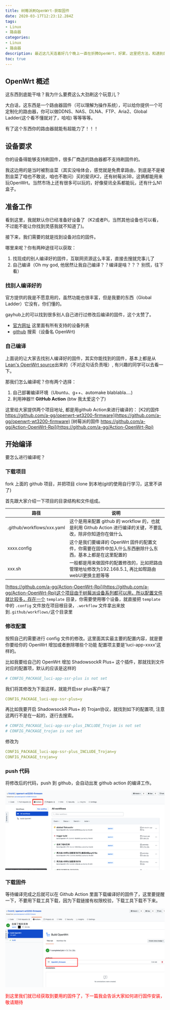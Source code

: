 ```yaml
---
title: 树莓派刷OpenWrt-获取固件
date: 2020-03-17T12:23:12.284Z
tags:
- Linux
- 路由器
categories:
- Linux
- 路由器
description: 最近这几天连着好几个晚上一直在折腾OpenWrt，好累，这里把方法，和遇到的坑，都记录一下。
toc: true
---
```


## OpenWrt 概述

这东西到底能干啥？我为什么要费这么大劲刷这个玩意儿？

大白话，这东西是一个路由器固件（可以理解为操作系统），可以给你提供一个可定制化的路由器，你可以做DDNS、NAS、DLNA、FTP、Aria2、Global Ladder(这个看不懂就对了，哈哈) 等等等等。

有了这个东西你的路由器就能有超能力了！！！

## 设备要求

你的设备得能够支持刷固件，很多厂商造的路由器都不支持刷固件的。

我这边用的是当时被割韭菜（其实没啥体会，感觉就是免费拿路由，到底是不是被割韭菜了咱也不敢说，咱也不敢问）买的斐讯K2，还有树莓派3B，这俩都能用来玩OpenWrt。当然市场上还有很多可以玩的，好像斐讯全系都能玩，还有什么N1盒子。

## 准备工作

看到这里，我就默认你已经准备好设备了（K2或者Pi，当然其他设备也可以看，不过能不能让你找到灵感我就不知道了)。

接下来，我们需要的就是找到设备对应的固件。

哪里来呢？你有两种途径可以获取：

1. 找现成的别人编译好的固件，互联网资源这么丰富，直接去搜就完事儿了
2. 自己编译（Oh my god, 他居然让我自己编译？？编译是啥？？？ 别慌，往下看）

### 找别人编译好的

官方提供的我是不愿意用的，虽然功能也很丰富，但是我要的东西（Global Ladder）它没有，你们懂的。

gayhub上的可以找到很多别人自己进行过修改后编译的固件，这个太赞了。

* [官方网址](https://openwrt.org/toh/views/toh_fwdownload) 这里面有所有支持的设备列表
* [github](https://github.com) 搜索（设备名 OpenWrt)

### 自己编译

上面说的让大家去找别人编译好的固件，其实你能找到的固件，基本上都是从[Lean's OpenWrt source](https://github.com/coolsnowwolf/lede)出来的（不对这句话负责哦）, 有兴趣的同学可以去看一下。

那我们怎么编译呢？你有两个选择：

1. 自己部署编译环境（Ubuntu、g++、automake blablabla....)
2. 利用神器!!! **GitHub Action** (btw 我太爱这个了)

这里给大家提供两个项目地址, 都是用github Action来进行编译的：
[K2的固件 https://github.com/a-gg/openwrt-wt3200-firmware](https://github.com/a-gg/openwrt-wt3200-firmware)
[树莓派的固件 https://github.com/a-gg/Action-OpenWrt-Rpi](https://github.com/a-gg/Action-OpenWrt-Rpi)

## 开始编译

要怎么进行编译呢？

### 下载项目

fork 上面的 github 项目，并把项目 clone 到本地(git的使用自行学习，这里不讲了)

首先跟大家介绍一下项目的目录结构和文件组成。

|路径|说明|
|--|--|
|.github/workflows/xxx.yaml|这个是用来配置 github 的 workflow 的，也就是利用 Github Action 进行编译的关键，不要乱改，除非你知道你在做什么|
|xxxx.config|这个是我们要编译的 OpenWrt 固件的配置文件，你需要在固件中加入什么东西删除什么东西，基本上都是在这里配置的|
|xxx.sh|一般都是用来做固件的配置修改的，比如把路由管理地址修改为192.168.5.1, 再比如帮路由webUI更换主题等等|

[https://github.com/a-gg/Action-OpenWrt-Rpi](https://github.com/a-gg/Action-OpenWrt-Rpi)这个项目由于树莓派设备系列都可以用，所以配置文件就比较多，存在一个 `template` 目录，你需要使用哪个设备，就直接把 `template` 中的 `.config` 文件放在项目根目录，`.workflow` 文件拿出来放到`.github/workflows/`这个目录里

### 修改配置

按照自己的需要进行 config 文件的修改。这里面其实最主要的配置内容，就是要你要给你的 OpenWrt 增加或者删除哪些个功能
配置项主要是'luci-app-xxxx'这样的。

比如我要给自己的 OpenWrt 增加 ShadowsockR Plus+ 这个插件，那就找到文件对应的配置项，默认的应该是这样的

```yaml
# CONFIG_PACKAGE_luci-app-ssr-plus is not set
```

我们将其修改为下面这样，就能开启ssr plus客户端了

```yaml
CONFIG_PACKAGE_luci-app-ssr-plus=y
```

再比如我要开启 ShadowsockR Plus+ 的 Trojan协议，就找到如下的配置项, 注意这两行不是在一起的，逐行去搜索。

```yaml
# CONFIG_PACKAGE_luci-app-ssr-plus_INCLUDE_Trojan is not set
# CONFIG_PACKAGE_trojan is not set
```

修改为

```yaml
CONFIG_PACKAGE_luci-app-ssr-plus_INCLUDE_Trojan=y
CONFIG_PACKAGE_trojan=y
```

### push 代码

将修改后的代码，push 到 github，会自动出发 github action 的编译工作。

![github action](./01.png)

### 下载固件

等待编译完成之后就可以在 Github Action 里面下载编译好的固件了，这里要提醒一下，不要用下载工具下载，因为下载链接有权限校验，下载工具下载不下来。

![github action](./02.png)

<font color="red">到这里我们就已经获取到要用的固件了，下一篇我会告诉大家如何进行固件安装，敬请期待</font>
